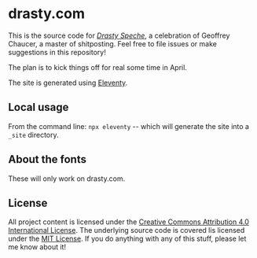 # drasty.com

This is the source code for <a href="https://drasty.com/"><i lang="enm">Drasty Speche</i></a>, a celebration of Geoffrey Chaucer, a master of shitposting. Feel free to file issues or make suggestions in this repository!

The plan is to kick things off for real some time in April.

The site is generated using [Eleventy](https://www.11ty.io/).

## Local usage

From the command line: `npx eleventy` -- which will generate the site into a `_site` directory.

## About the fonts

These will only work on drasty.com.

## License

All project content is licensed under the [Creative Commons Attribution 4.0 International License](https://creativecommons.org/licenses/by/4.0/). The underlying source code is covered lis licensed under the [MIT License](LICENSE). If you do anything with any of this stuff, please let me know about it!
